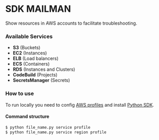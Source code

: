 # SDK MAILMAN
Show resources in AWS accounts to facilitate troubleshooting.

### Available Services
- **S3** (Buckets)
- **EC2** (Instances)
- **ELB** (Load balancers)
- **ECS** (Containers)
- **RDS** (Instances and Clusters)
- **CodeBuild** (Projects)
- **SecretsManager** (Secrets)

### How to use
To run locally you need to config [AWS profiles](https://docs.aws.amazon.com/cli/latest/userguide/cli-configure-files.html) and install [Python SDK](https://github.com/boto/boto3).

#### Command structure
```bash
$ python file_name.py service profile
$ python file_name.py service region profile
```